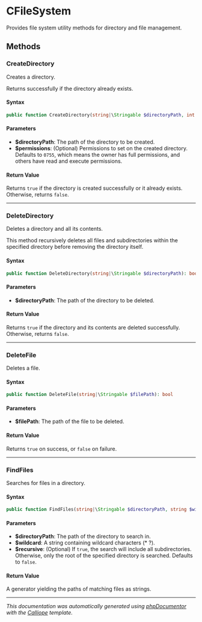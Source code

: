 # CFileSystem

Provides file system utility methods for directory and file management.

## Methods

### CreateDirectory

Creates a directory.

Returns successfully if the directory already exists.

#### Syntax

```php
public function CreateDirectory(string|\Stringable $directoryPath, int $permissions = 0755): bool
```

#### Parameters

- **$directoryPath**: The path of the directory to be created.
- **$permissions**: (Optional) Permissions to set on the created directory. Defaults to `0755`, which means the owner has full permissions, and others have read and execute permissions.

#### Return Value

Returns `true` if the directory is created successfully or it already exists. Otherwise, returns `false`.

---

### DeleteDirectory

Deletes a directory and all its contents.

This method recursively deletes all files and subdirectories within the
specified directory before removing the directory itself.

#### Syntax

```php
public function DeleteDirectory(string|\Stringable $directoryPath): bool
```

#### Parameters

- **$directoryPath**: The path of the directory to be deleted.

#### Return Value

Returns `true` if the directory and its contents are deleted successfully. Otherwise, returns `false`.

---

### DeleteFile

Deletes a file.

#### Syntax

```php
public function DeleteFile(string|\Stringable $filePath): bool
```

#### Parameters

- **$filePath**: The path of the file to be deleted.

#### Return Value

Returns `true` on success, or `false` on failure.

---

### FindFiles

Searches for files in a directory.

#### Syntax

```php
public function FindFiles(string|\Stringable $directoryPath, string $wildcard, bool $recursive = false): \Generator
```

#### Parameters

- **$directoryPath**: The path of the directory to search in.
- **$wildcard**: A string containing wildcard characters (* ?).
- **$recursive**: (Optional) If `true`, the search will include all subdirectories. Otherwise, only the root of the specified directory is searched. Defaults to `false`.

#### Return Value

A generator yielding the paths of matching files as strings.

---

*This documentation was automatically generated using [phpDocumentor](http://www.phpdoc.org/) with the [Calliope](https://github.com/DaphneWebFramework/Calliope) template.*
